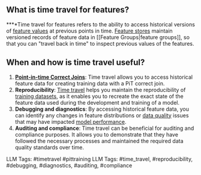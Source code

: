 **What is time travel for features?**
-------------------------------------

**‍**Time travel for features refers to the ability to access historical versions of [feature values](http://www.hopsworks.ai/dictionary/feature-value) at previous points in time. [Feature stores](https://www.hopsworks.ai/dictionary/feature-store) maintain versioned records of feature data in [[Feature Groups|feature groups]], so that you can "travel back in time" to inspect previous values of the features.

**When and how is time travel useful?**
---------------------------------------

1. [**Point-in-time Correct Joins**](https://www.hopsworks.ai/dictionary/point-in-time-correct-joins): Time travel allows you to access historical feature data for creating training data with a PiT correct join.
2. **Reproducibility**: [Time travel](https://www.hopsworks.ai/dictionary/time-travel-for-features) helps you maintain the reproducibility of [training datasets](https://www.hopsworks.ai/dictionary/train-training-set), as it enables you to recreate the exact state of the feature data used during the development and training of a model.
3. **Debugging and diagnostics**: By accessing historical feature data, you can identify any changes in feature distributions or [data quality](http://www.hopsworks.ai/dictionary/data-quality) issues that may have impacted [model performance](http://www.hopsworks.ai/dictionary/model-performance).
4. **Auditing and compliance**: Time travel can be beneficial for auditing and compliance purposes. It allows you to demonstrate that they have followed the necessary processes and maintained the required data quality standards over time.

LLM Tags:  #timetravel #pittraining
LLM Tags:  #time_travel, #reproducibility, #debugging, #diagnostics, #auditing, #compliance